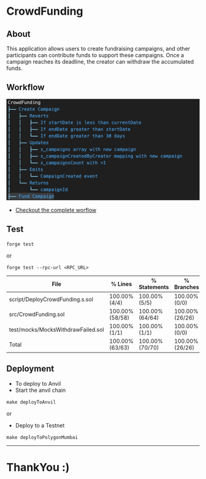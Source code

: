 # CrowdFunding

## About

This application allows users to create fundraising campaigns, and other participants can contribute funds to support these campaigns. Once a campaign reaches its deadline, the creator can withdraw the accumulated funds.

## Workflow

![Tree Image](./tree_example.png)

-   [Checkout the complete worflow](./test/CrowdFunding.tree)

## Test

```
forge test
```

or

```
forge test --rpc-url <RPC_URL>
```

| File                               | % Lines         | % Statements    | % Branches      | % Funcs         |
| ---------------------------------- | --------------- | --------------- | --------------- | --------------- |
| script/DeployCrowdFunding.s.sol    | 100.00% (4/4)   | 100.00% (5/5)   | 100.00% (0/0)   | 100.00% (1/1)   |
| src/CrowdFunding.sol               | 100.00% (58/58) | 100.00% (64/64) | 100.00% (26/26) | 100.00% (9/9)   |
| test/mocks/MocksWithdrawFailed.sol | 100.00% (1/1)   | 100.00% (1/1)   | 100.00% (0/0)   | 100.00% (1/1)   |
| Total                              | 100.00% (63/63) | 100.00% (70/70) | 100.00% (26/26) | 100.00% (11/11) |

## Deployment

-   To deploy to Anvil
-   Start the anvil chain

```
make deployToAnvil
```

or

-   Deploy to a Testnet

```
make deployToPolygonMumbai
```

---

# ThankYou :)
